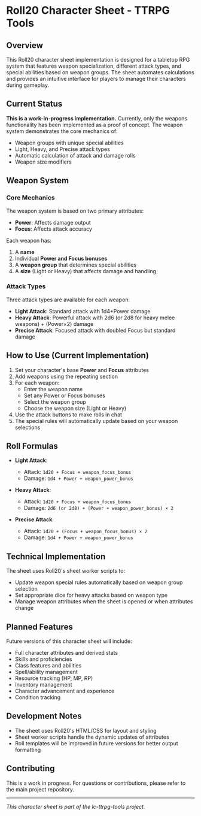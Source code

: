 # Roll20 Character Sheet - TTRPG Tools

## Overview

This Roll20 character sheet implementation is designed for a tabletop RPG system that features weapon specialization, different attack types, and special abilities based on weapon groups. The sheet automates calculations and provides an intuitive interface for players to manage their characters during gameplay.

## Current Status

**This is a work-in-progress implementation.** Currently, only the weapons functionality has been implemented as a proof of concept. The weapon system demonstrates the core mechanics of:

- Weapon groups with unique special abilities
- Light, Heavy, and Precise attack types
- Automatic calculation of attack and damage rolls
- Weapon size modifiers

## Weapon System

### Core Mechanics

The weapon system is based on two primary attributes:
- **Power**: Affects damage output
- **Focus**: Affects attack accuracy

Each weapon has:
1. A **name**
2. Individual **Power and Focus bonuses**
3. A **weapon group** that determines special abilities
4. A **size** (Light or Heavy) that affects damage and handling

### Attack Types

Three attack types are available for each weapon:

- **Light Attack**: Standard attack with 1d4+Power damage
- **Heavy Attack**: Powerful attack with 2d6 (or 2d8 for heavy melee weapons) + (Power×2) damage
- **Precise Attack**: Focused attack with doubled Focus but standard damage


## How to Use (Current Implementation)

1. Set your character's base **Power** and **Focus** attributes
2. Add weapons using the repeating section
3. For each weapon:
   - Enter the weapon name
   - Set any Power or Focus bonuses
   - Select the weapon group
   - Choose the weapon size (Light or Heavy)
4. Use the attack buttons to make rolls in chat
5. The special rules will automatically update based on your weapon selections

## Roll Formulas

- **Light Attack**:
  - Attack: `1d20 + Focus + weapon_focus_bonus`
  - Damage: `1d4 + Power + weapon_power_bonus`

- **Heavy Attack**:
  - Attack: `1d20 + Focus + weapon_focus_bonus`
  - Damage: `2d6 (or 2d8) + (Power + weapon_power_bonus) × 2`

- **Precise Attack**:
  - Attack: `1d20 + (Focus + weapon_focus_bonus) × 2`
  - Damage: `1d4 + Power + weapon_power_bonus`

## Technical Implementation

The sheet uses Roll20's sheet worker scripts to:
- Update weapon special rules automatically based on weapon group selection
- Set appropriate dice for heavy attacks based on weapon type
- Manage weapon attributes when the sheet is opened or when attributes change

## Planned Features

Future versions of this character sheet will include:
- Full character attributes and derived stats
- Skills and proficiencies
- Class features and abilities
- Spell/ability management
- Resource tracking (HP, MP, RP)
- Inventory management
- Character advancement and experience
- Condition tracking

## Development Notes

- The sheet uses Roll20's HTML/CSS for layout and styling
- Sheet worker scripts handle the dynamic updates of attributes
- Roll templates will be improved in future versions for better output formatting

## Contributing

This is a work in progress. For questions or contributions, please refer to the main project repository.

---

*This character sheet is part of the lc-ttrpg-tools project.*